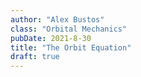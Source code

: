 ```yaml
---
author: "Alex Bustos"
class: "Orbital Mechanics"
pubDate: 2021-8-30
title: "The Orbit Equation"
draft: true
---
```

